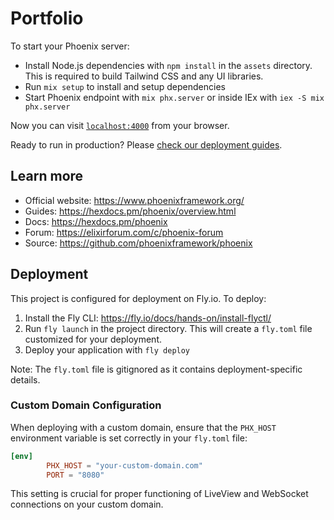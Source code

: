 # Portfolio

To start your Phoenix server:

* Install Node.js dependencies with `npm install` in the `assets` directory. This is required to build Tailwind CSS and any UI libraries.
* Run `mix setup` to install and setup dependencies
* Start Phoenix endpoint with `mix phx.server` or inside IEx with `iex -S mix phx.server`

Now you can visit [`localhost:4000`](http://localhost:4000) from your browser.

Ready to run in production? Please [check our deployment guides](https://hexdocs.pm/phoenix/deployment.html).

## Learn more

* Official website: <https://www.phoenixframework.org/>
* Guides: <https://hexdocs.pm/phoenix/overview.html>
* Docs: <https://hexdocs.pm/phoenix>
* Forum: <https://elixirforum.com/c/phoenix-forum>
* Source: <https://github.com/phoenixframework/phoenix>

## Deployment

This project is configured for deployment on Fly.io. To deploy:

1. Install the Fly CLI: <https://fly.io/docs/hands-on/install-flyctl/>
2. Run `fly launch` in the project directory. This will create a `fly.toml` file customized for your deployment.
3. Deploy your application with `fly deploy`

Note: The `fly.toml` file is gitignored as it contains deployment-specific details.

### Custom Domain Configuration

When deploying with a custom domain, ensure that the `PHX_HOST` environment variable is set correctly in your `fly.toml` file:

```toml
[env]
        PHX_HOST = "your-custom-domain.com"
        PORT = "8080"
```

This setting is crucial for proper functioning of LiveView and WebSocket connections on your custom domain.

